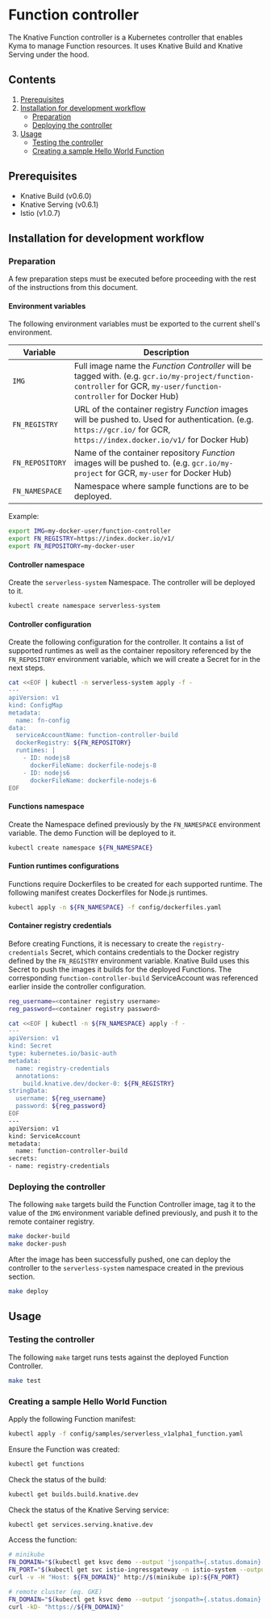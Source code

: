 # Function controller

The Knative Function controller is a Kubernetes controller that enables Kyma to manage Function resources. It uses
Knative Build and Knative Serving under the hood.

## Contents

1. [Prerequisites](#prerequisites)
2. [Installation for development workflow](#installation-for-development-workflow)
   * [Preparation](#preparation)
   * [Deploying the controller](#deploying-the-controller)
3. [Usage](#usage)
   * [Testing the controller](#testing-the-controller)
   * [Creating a sample Hello World Function](#creating-a-sample-hello-world-function)

## Prerequisites

- Knative Build (v0.6.0)
- Knative Serving (v0.6.1)
- Istio (v1.0.7)

## Installation for development workflow

### Preparation

A few preparation steps must be executed before proceeding with the rest of the instructions from this document.

#### Environment variables

The following environment variables must be exported to the current shell's environment.

| Variable        | Description |
| --------------- | ----------- |
| `IMG`           | Full image name the _Function Controller_ will be tagged with. (e.g. `gcr.io/my-project/function-controller` for GCR, `my-user/function-controller` for Docker Hub) |
| `FN_REGISTRY`   | URL of the container registry _Function_ images will be pushed to. Used for authentication. (e.g. `https://gcr.io/` for GCR, `https://index.docker.io/v1/` for Docker Hub) |
| `FN_REPOSITORY` | Name of the container repository _Function_ images will be pushed to. (e.g. `gcr.io/my-project` for GCR, `my-user` for Docker Hub) |
| `FN_NAMESPACE`  | Namespace where sample functions are to be deployed. |

Example:

```bash
export IMG=my-docker-user/function-controller
export FN_REGISTRY=https://index.docker.io/v1/
export FN_REPOSITORY=my-docker-user
```

#### Controller namespace

Create the `serverless-system` Namespace. The controller will be deployed to it.

```bash
kubectl create namespace serverless-system
```

#### Controller configuration

Create the following configuration for the controller. It contains a list of supported runtimes as well as the container
repository referenced by the `FN_REPOSITORY` environment variable, which we will create a Secret for in the next steps.

```bash
cat <<EOF | kubectl -n serverless-system apply -f -
---
apiVersion: v1
kind: ConfigMap
metadata:
  name: fn-config
data:
  serviceAccountName: function-controller-build
  dockerRegistry: ${FN_REPOSITORY}
  runtimes: |
    - ID: nodejs8
      dockerFileName: dockerfile-nodejs-8
    - ID: nodejs6
      dockerFileName: dockerfile-nodejs-6
EOF
```

#### Functions namespace

Create the Namespace defined previously by the `FN_NAMESPACE` environment variable. The demo Function will be deployed
to it.

```bash
kubectl create namespace ${FN_NAMESPACE}
```

#### Funtion runtimes configurations

Functions require Dockerfiles to be created for each supported runtime. The following manifest creates Dockerfiles for
Node.js runtimes.

```bash
kubectl apply -n ${FN_NAMESPACE} -f config/dockerfiles.yaml
```

#### Container registry credentials

Before creating Functions, it is necessary to create the `registry-credentials` Secret, which contains credentials to
the Docker registry defined by the `FN_REGISTRY` environment variable. Knative Build uses this Secret to push the images
it builds for the deployed Functions. The corresponding `function-controller-build` ServiceAccount was referenced
earlier inside the controller configuration.

```bash
reg_username=<container registry username>
reg_password=<container registry password>

cat <<EOF | kubectl -n ${FN_NAMESPACE} apply -f -
---
apiVersion: v1
kind: Secret
type: kubernetes.io/basic-auth
metadata:
  name: registry-credentials
  annotations:
    build.knative.dev/docker-0: ${FN_REGISTRY}
stringData:
  username: ${reg_username}
  password: ${reg_password}
EOF
---
apiVersion: v1
kind: ServiceAccount
metadata:
  name: function-controller-build
secrets:
- name: registry-credentials
```

### Deploying the controller

The following `make` targets build the Function Controller image, tag it to the value of the `IMG` environment variable
defined previously, and push it to the remote container registry.

```bash
make docker-build
make docker-push
```

After the image has been successfully pushed, one can deploy the controller to the `serverless-system` namespace created
in the previous section.

```bash
make deploy
```

## Usage

### Testing the controller

The following `make` target runs tests against the deployed Function Controller.

```bash
make test
```

### Creating a sample Hello World Function

Apply the following Function manifest:

```bash
kubectl apply -f config/samples/serverless_v1alpha1_function.yaml
```

Ensure the Function was created:

```bash
kubectl get functions
```

Check the status of the build:

```bash
kubectl get builds.build.knative.dev
```

Check the status of the Knative Serving service:

```bash
kubectl get services.serving.knative.dev
```

Access the function:

```bash
# minikube
FN_DOMAIN="$(kubectl get ksvc demo --output 'jsonpath={.status.domain}')"
FN_PORT="$(kubectl get svc istio-ingressgateway -n istio-system --output 'jsonpath={.spec.ports[?(@.port==80)].nodePort}')"
curl -v -H "Host: ${FN_DOMAIN}" http://$(minikube ip):${FN_PORT}
```

```bash
# remote cluster (eg. GKE)
FN_DOMAIN="$(kubectl get ksvc demo --output 'jsonpath={.status.domain}')"
curl -kD- "https://${FN_DOMAIN}"
```
